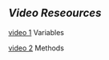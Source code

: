 ## *Video Reseources*

[video 1](https://drive.google.com/file/d/1sRkNfdYD-V3TRjyy_D0N6Loc2GwyR5af/view?usp=sharing) Variables 

[video 2](https://drive.google.com/file/d/1Km9A4QJ-HjNZBH2e41TXiS_06nvPCUho/view?usp=sharing) Methods

